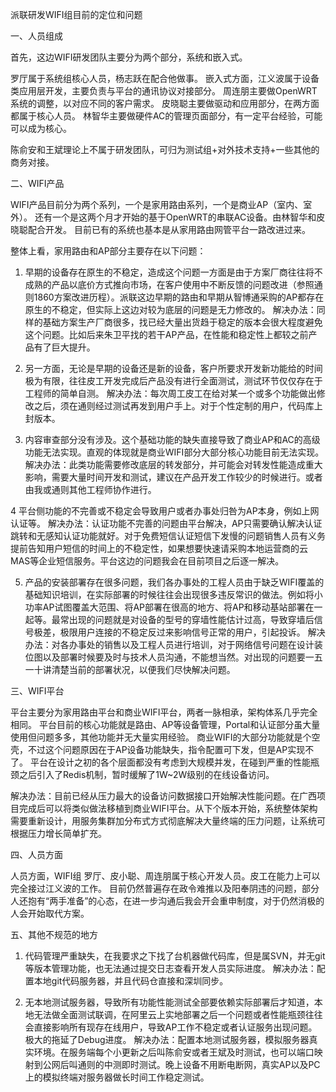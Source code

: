 
派联研发WIFI组目前的定位和问题


一、人员组成

首先，这边WIFI研发团队主要分为两个部分，系统和嵌入式。

罗厅属于系统组核心人员，杨志跃在配合他做事。
嵌入式方面，江义波属于设备类应用层开发，主要负责与平台的通讯协议对接部分。
周连朋主要做OpenWRT系统的调整，以对应不同的客户需求。
皮晓聪主要做驱动和应用部分，在两方面都属于核心人员。
林智华主要做硬件AC的管理页面部分，有一定平台经验，可能可以成为核心。

陈俞安和王斌理论上不属于研发团队，可归为测试组+对外技术支持+一些其他的商务对接。



二、WIFI产品

WIFI产品目前分为两个系列，一个是家用路由系列，一个是商业AP（室内、室外）。
还有一个是这两个月才开始的基于OpenWRT的串联AC设备。由林智华和皮晓聪配合开发。
目前已有的系统也基本是从家用路由网管平台一路改进过来。

整体上看，家用路由和AP部分主要存在以下问题：

1. 早期的设备存在原生的不稳定，造成这个问题一方面是由于方案厂商往往将不成熟的产品以底价方式推向市场，在客户使用中不断反馈的问题改进（参照通则1860方案改进历程）。派联这边早期的路由和早期从智博通采购的AP都存在原生的不稳定，但实际上这边对较为底层的问题是无力修改的。
解决办法：同样的基础方案生产厂商很多，找已经大量出货趋于稳定的版本会很大程度避免这个问题。比如后来朱卫平找的若干AP产品，在性能和稳定性上都较之前产品有了巨大提升。

2. 另一方面，无论是早期的设备还是新的设备，客户所要求开发新功能给的时间极为有限，往往皮工开发完成后产品没有进行全面测试，测试环节仅仅存在于工程师的简单自测。
解决办法：每次周工皮工在给对某一个或多个功能做出修改之后，须在通则经过测试再发到用户手上。对于个性定制的用户，代码库上封版本。

3. 内容审查部分没有涉及。这个基础功能的缺失直接导致了商业AP和AC的高级功能无法实现。直观的体现就是商业WIFI部分大部分核心功能目前无法实现。
解决办法：此类功能需要修改底层的转发部分，并可能会对转发性能造成重大影响，需要大量时间开发和测试，建议在产品开发工作较少的时候进行。或者由我或通则其他工程师协作进行。

4 平台侧功能的不完善或不稳定会导致用户或者办事处归咎为AP本身，例如上网认证等。
解决办法：认证功能不完善的问题由平台解决，AP只需要确认解决认证跳转和无感知认证功能就好。对于免费短信认证短信下发慢的问题销售人员有义务提前告知用户短信的时间上的不稳定性，如果想要快速请采购本地运营商的云MAS等企业短信服务。平台这边的问题我会在目前项目之后逐一解决。

5. 产品的安装部署存在很多问题，我们各办事处的工程人员由于缺乏WIFI覆盖的基础知识培训，在实际部署的时候往往会出现很多违反常识的做法。例如将小功率AP试图覆盖大范围、将AP部署在很高的地方、将AP和移动基站部署在一起等。最常出现的问题就是对设备的型号的穿墙性能估计过高，导致穿墙后信号极差，极限用户连接的不稳定反过来影响信号正常的用户，引起投诉。
解决办法：对各办事处的销售以及工程人员进行培训，对于网络信号问题在设计装位图以及部署时候要及时与技术人员沟通，不能想当然。对出现的问题要一五一十讲清楚当前的部署状况，以便我们尽快解决问题。



三、WIFI平台

平台主要分为家用路由平台和商业WIFI平台，两者一脉相承，架构体系几乎完全相同。
平台目前的核心功能就是路由、AP等设备管理，Portal和认证部分虽大量使用但问题多多，其他功能并无大量实用经验。
商业WIFI的大部分功能就是个空壳，不过这个问题原因在于AP设备功能缺失，指令配置可下发，但是AP实现不了。
平台在设计之初的各个层面都没有考虑到大规模并发，在碰到严重的性能瓶颈之后引入了Redis机制，暂时缓解了1W~2W级别的在线设备访问。

解决办法：目前已经从压力最大的设备访问数据接口开始解决性能问题。在广西项目完成后可以将类似做法移植到商业WIFI平台。从下个版本开始，系统整体架构需要重新设计，用服务集群加分布式方式彻底解决大量终端的压力问题，让系统可根据压力增长简单扩充。



四、人员方面

人员方面，WIFI组 罗厅、皮小聪、周连朋属于核心开发人员。皮工在能力上可以完全接过江义波的工作。
目前仍然普遍存在政令难推以及阳奉阴违的问题，部分人还抱有“两手准备”的心态，在进一步沟通后我会开会重申制度，对于仍然消极的人会开始取代方案。



五、其他不规范的地方

1. 代码管理严重缺失，在我要求之下找了台机器做代码库，但是属SVN，并无git等版本管理功能，也无法通过提交日志查看开发人员实际进度。
解决办法：配置本地git代码服务器，并且代码仓直接和深圳同步。

2. 无本地测试服务器，导致所有功能性能测试全部要依赖实际部署后才知道，本地无法做全面测试联调，在阿里云上实地部署之后一个问题或者性能瓶颈往往会直接影响所有现存在线用户，导致AP工作不稳定或者认证服务出现问题。极大的拖延了Debug进度。
解决办法：配置本地测试服务器，模拟服务器真实环境。在服务端每个小更新之后叫陈俞安或者王斌及时测试，也可以端口映射到公网后叫通则的中测即时测试。晚上设备不用断电断网，真实AP以及PC上的模拟终端对服务器做长时间工作稳定测试。